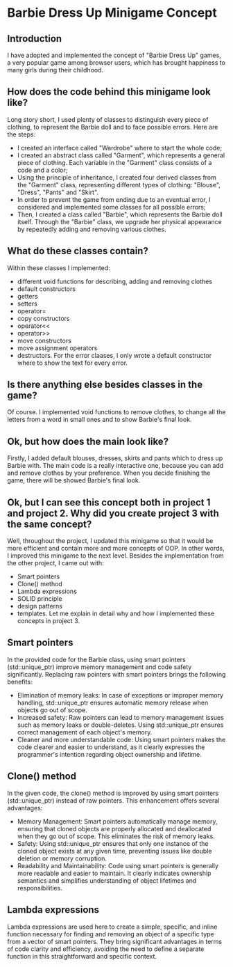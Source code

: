 # Barbie Dress Up Minigame Concept

## Introduction
I have adopted and implemented the concept of "Barbie Dress Up" games, a very popular game among browser users, which has brought happiness to many girls during their childhood. 
## How does the code behind this minigame look like?
Long story short, I used plenty of classes to distinguish every piece of clothing, to represent the Barbie doll and to face possible errors. Here are the steps:
* I created an interface called "Wardrobe" where to start the whole code;
* I created an abstract class called "Garment", which represents a general piece of clothing. Each variable in the "Garment" class consists of a code and a color; 
* Using the principle of inheritance, I created four derived classes from the "Garment" class, representing different types of clothing: "Blouse", "Dress", "Pants" and "Skirt".
* In order to prevent the game from ending due to an eventual error, I considered and implemented some classes for all possible errors;
* Then, I created a class called "Barbie", which represents the Barbie doll itself. Through the "Barbie" class, we upgrade her physical appearance by repeatedly adding and removing various clothes.
## What do these classes contain?
Within these classes I implemented:
* different void functions for describing, adding and removing clothes
* default constructors
* getters
* setters
* operator=
* copy constructors
* operator<<
* operator>>
* move constructors
* move assignment operators
* destructors.
For the error claases, I only wrote a default constructor where to show the text for every error.
## Is there anything else besides classes in the game?
Of course. I implemented void functions to remove clothes, to change all the letters from a word in small ones and to show Barbie's final look.
## Ok, but how does the main look like?
Firstly, I added default blouses, dresses, skirts and pants which to dress up Barbie with. The main code is a really interactive one, because you can add and remove clothes by your preference. When you decide finishing the game, there will be showed Barbie's final look.
## Ok, but I can see this concept both in project 1 and project 2. Why did you create project 3 with the same concept?
Well, throughout the project, I updated this minigame so that it would be more efficient and contain more and more concepts of OOP. In other words, I improved this minigame to the next level.
Besides the implementation from the other project, I came out with:
* Smart pointers
* Clone() method
* Lambda expressions
* SOLID principle
* design patterns
* templates.
Let me explain in detail why and how I implemented these concepts in project 3.
## Smart pointers
In the provided code for the Barbie class, using smart pointers (std::unique_ptr) improve memory management and code safety significantly. Replacing raw pointers with smart pointers brings the following benefits:
* Elimination of memory leaks: In case of exceptions or improper memory handling, std::unique_ptr ensures automatic memory release when objects go out of scope.
* Increased safety: Raw pointers can lead to memory management issues such as memory leaks or double-deletes. Using std::unique_ptr ensures correct management of each object's memory.
* Cleaner and more understandable code: Using smart pointers makes the code clearer and easier to understand, as it clearly expresses the programmer's intention regarding object ownership and lifetime.
## Clone() method
In the given code, the clone() method is improved by using smart pointers (std::unique_ptr) instead of raw pointers. This enhancement offers several advantages:
* Memory Management: Smart pointers automatically manage memory, ensuring that cloned objects are properly allocated and deallocated when they go out of scope. This eliminates the risk of memory leaks.
* Safety: Using std::unique_ptr ensures that only one instance of the cloned object exists at any given time, preventing issues like double deletion or memory corruption.
* Readability and Maintainability: Code using smart pointers is generally more readable and easier to maintain. It clearly indicates ownership semantics and simplifies understanding of object lifetimes and responsibilities.
## Lambda expressions
Lambda expressions are used here to create a simple, specific, and inline function necessary for finding and removing an object of a specific type from a vector of smart pointers. They bring significant advantages in terms of code clarity and efficiency, avoiding the need to define a separate function in this straightforward and specific context.
